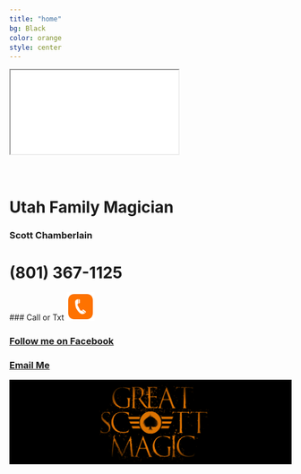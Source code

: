 ```yaml
---
title: "home"
bg: Black
color: orange
style: center
---
```



<div class="icontain"><iframe src="//www.youtube.com/embed/VLzeWVlbWoY" allowfullscreen></iframe></div><br><br>


<!--<img src="img/GSM.png" alt="Great Scott Magic" width="70%" height="70%">-->

<h1>Utah Family Magician</h1>
<h3>Scott Chamberlain</h3>

<h1>(801) 367-1125</h1>
### Call or Txt
<a href="tel:8013671125"><img src="img/phone icon.png" width="10%" height="10%"></a>


<!--<span class="fa-stack subtlecircle" style="font-size:100px; background:rgba(255,166,0,0.1)">
  <i class="fa fa-circle fa-stack-2x text-white"></i>
  <i class="fa fa-bicycle fa-stack-1x text-orange"></i>
</span>

# Magic is my passion!
{: .text-Blue}-->


<!--I love performing magic and giving back to the communities in which I live.-->

### [Follow me on Facebook](https://www.facebook.com/scottchamberlainmagic)<br>
### <a href="mailto:scottchamberlainmagic@gmail.com">Email Me</a><br>
<img src="img/GSM center logo.png" alt="Great Scott Magic">
